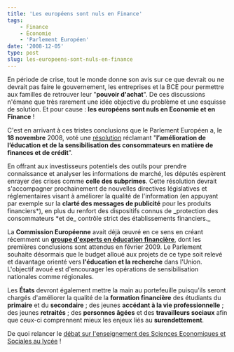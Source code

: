 ```yaml
---
title: 'Les européens sont nuls en Finance'
tags:
    - Finance
    - Économie
    - 'Parlement Européen'
date: '2008-12-05'
type: post
slug: les-europeens-sont-nuls-en-finance
---
```


En période de crise, tout le monde donne son avis sur ce que devrait ou ne devrait pas faire le gouvernement, les entreprises et la BCE pour permettre aux familles de retrouver leur "**pouvoir d'achat**". De ces discussions n'émane que très rarement une idée objective du problème et une esquisse de solution. Et pour cause : **les européens sont nuls en Economie et en Finance** !

<!-- more -->

C'est en arrivant à ces tristes conclusions que le Parlement Européen a, le **18 novembre** 2008, voté une [résolution](http://www.europarl.europa.eu/sides/getDoc.do?type=REPORT&reference=A6-2008-0393&language=FR&mode=XML) réclamant "**l’amélioration de l’éducation et de la sensibilisation des consommateurs en matière de finances et de crédit**".

En offrant aux investisseurs potentiels des outils pour prendre connaissance et analyser les informations de marché, les députés espèrent enrayer des crises comme **celle des subprimes**. Cette résolution devrait s'accompagner prochainement de nouvelles directives législatives et réglementaires visant à améliorer la qualité de l'information (en appuyant par exemple sur la **clarté des messages de publicité** pour les produits financiers*), en plus du renfort des dispositifs connus de \_protection des consommateurs *<span>et de</span>_ contrôle strict des établissements financiers._

La **Commission Européenne** avait déjà œuvré en ce sens en créant récemment un **[groupe d'experts en éducation financière](http://www.fenetreeurope.com/php/page.php?section=actu&id=12550)**, dont les premières conclusions sont attendus en février 2009\. Le Parlement souhaite désormais que le budget alloué aux projets de ce type soit relevé et davantage orienté vers **l'éducation et la recherche** dans l'Union. L'objectif avoué est d'encourager les opérations de sensibilisation nationales comme régionales.

Les **États** devront également mettre la main au portefeuille puisqu'ils seront chargés d'améliorer la qualité de la **formation financière** des étudiants du **primaire** et du **secondaire** ; des jeunes **accédant à la vie professionnelle** ; des jeunes **retraités** ; des **personnes âgées** et des **travailleurs sociaux** afin que ceux-ci comprennent mieux les enjeux liés au **surendettement**.

De quoi relancer le [débat sur l'enseignement des Sciences Economiques et Sociales au lycée](http://uneheuredepeine.blogspot.com/2008/12/pourquoi-enseigner-conomie-et.html) !
